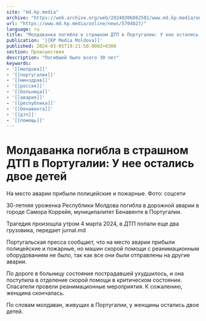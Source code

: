```yaml
---
site: "md.kp.media"
archive: "https://web.archive.org/web/20240306082501/www.md.kp.media/online/news/5704027/"
url: "https://www.md.kp.media/online/news/5704027/"
language: ru
title: "Молдаванка погибла в страшном ДТП в Португалии: У нее остались двое детей"
publication: '[[KP Media Moldova]]'
published: 2024-03-05T19:21:50.000Z+0300
section: Происшествия
description: "Погибшей было всего 30 лет"
keywords:
- '[[молдова]]'
- '[[португалия]]'
- '[[минздрав]]'
- '[[россия]]'
- '[[больница]]'
- '[[авария]]'
- '[[республика]]'
- '[[бенавента]]'
- '[[дтп]]'
- '[[помощь]]'
---
```


# Молдаванка погибла в страшном ДТП в Португалии: У нее остались двое детей

На место аварии прибыли полицейские и пожарные. Фото: соцсети

30-летняя уроженка Республики Молдова погибла в дорожной аварии в городе Самора Коррейя, муниципалитет Бенавенте в Португалии.

Трагедия произошла утром 4 марта 2024, в ДТП попали еще два грузовика, передает jurnal.md

Португальская пресса сообщает, что на место аварии прибыли полицейские и пожарные, но машин скорой помощи с реанимационным оборудованием не было, так как все они были отправлены на другие аварии.

По дороге в больницу состояние пострадавшей ухудшилось, и она поступила в отделение скорой помощи в критическом состоянии. Спасатели провели реанимационные мероприятия. К сожалению, женщина скончалась.

По словам молдаван, живущих в Португалии, у женщины остались двое детей.